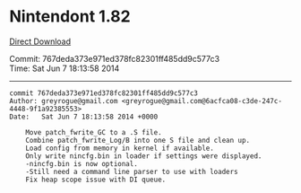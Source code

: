 # Nintendont 1.82
[Direct Download](./Nintendont.zip)

Commit: 767deda373e971ed378fc82301ff485dd9c577c3  
Time: Sat Jun 7 18:13:58 2014   

-----

```
commit 767deda373e971ed378fc82301ff485dd9c577c3
Author: greyrogue@gmail.com <greyrogue@gmail.com@6acfca08-c3de-247c-4448-9f1a92385553>
Date:   Sat Jun 7 18:13:58 2014 +0000

    Move patch_fwrite_GC to a .S file.
    Combine patch_fwrite_Log/B into one S file and clean up.
    Load config from memory in kernel if available.
    Only write nincfg.bin in loader if settings were displayed.
    -nincfg.bin is now optional.
    -Still need a command line parser to use with loaders
    Fix heap scope issue with DI queue.
```
